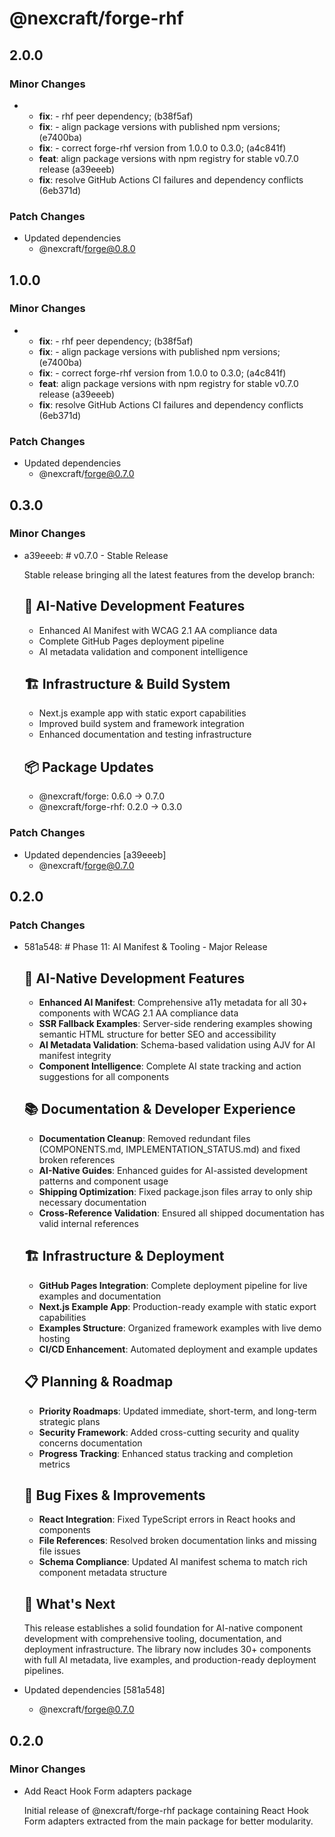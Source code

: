 # @nexcraft/forge-rhf

## 2.0.0

### Minor Changes

- - **fix**: - rhf peer dependency; (b38f5af)
  - **fix**: - align package versions with published npm versions; (e7400ba)
  - **fix**: - correct forge-rhf version from 1.0.0 to 0.3.0; (a4c841f)
  - **feat**: align package versions with npm registry for stable v0.7.0 release (a39eeeb)
  - **fix**: resolve GitHub Actions CI failures and dependency conflicts (6eb371d)

### Patch Changes

- Updated dependencies
  - @nexcraft/forge@0.8.0

## 1.0.0

### Minor Changes

- - **fix**: - rhf peer dependency; (b38f5af)
  - **fix**: - align package versions with published npm versions; (e7400ba)
  - **fix**: - correct forge-rhf version from 1.0.0 to 0.3.0; (a4c841f)
  - **feat**: align package versions with npm registry for stable v0.7.0 release (a39eeeb)
  - **fix**: resolve GitHub Actions CI failures and dependency conflicts (6eb371d)

### Patch Changes

- Updated dependencies
  - @nexcraft/forge@0.7.0

## 0.3.0

### Minor Changes

- a39eeeb: # v0.7.0 - Stable Release

  Stable release bringing all the latest features from the develop branch:

  ## 🤖 AI-Native Development Features
  - Enhanced AI Manifest with WCAG 2.1 AA compliance data
  - Complete GitHub Pages deployment pipeline
  - AI metadata validation and component intelligence

  ## 🏗️ Infrastructure & Build System
  - Next.js example app with static export capabilities
  - Improved build system and framework integration
  - Enhanced documentation and testing infrastructure

  ## 📦 Package Updates
  - @nexcraft/forge: 0.6.0 → 0.7.0
  - @nexcraft/forge-rhf: 0.2.0 → 0.3.0

### Patch Changes

- Updated dependencies [a39eeeb]
  - @nexcraft/forge@0.7.0

## 0.2.0

### Patch Changes

- 581a548: # Phase 11: AI Manifest & Tooling - Major Release

  ## 🤖 AI-Native Development Features
  - **Enhanced AI Manifest**: Comprehensive a11y metadata for all 30+ components with WCAG 2.1 AA compliance data
  - **SSR Fallback Examples**: Server-side rendering examples showing semantic HTML structure for better SEO and accessibility
  - **AI Metadata Validation**: Schema-based validation using AJV for AI manifest integrity
  - **Component Intelligence**: Complete AI state tracking and action suggestions for all components

  ## 📚 Documentation & Developer Experience
  - **Documentation Cleanup**: Removed redundant files (COMPONENTS.md, IMPLEMENTATION_STATUS.md) and fixed broken references
  - **AI-Native Guides**: Enhanced guides for AI-assisted development patterns and component usage
  - **Shipping Optimization**: Fixed package.json files array to only ship necessary documentation
  - **Cross-Reference Validation**: Ensured all shipped documentation has valid internal references

  ## 🏗️ Infrastructure & Deployment
  - **GitHub Pages Integration**: Complete deployment pipeline for live examples and documentation
  - **Next.js Example App**: Production-ready example with static export capabilities
  - **Examples Structure**: Organized framework examples with live demo hosting
  - **CI/CD Enhancement**: Automated deployment and example updates

  ## 📋 Planning & Roadmap
  - **Priority Roadmaps**: Updated immediate, short-term, and long-term strategic plans
  - **Security Framework**: Added cross-cutting security and quality concerns documentation
  - **Progress Tracking**: Enhanced status tracking and completion metrics

  ## 🐛 Bug Fixes & Improvements
  - **React Integration**: Fixed TypeScript errors in React hooks and components
  - **File References**: Resolved broken documentation links and missing file issues
  - **Schema Compliance**: Updated AI manifest schema to match rich component metadata structure

  ## 🚀 What's Next

  This release establishes a solid foundation for AI-native component development with comprehensive tooling, documentation, and deployment infrastructure. The library now includes 30+ components with full AI metadata, live examples, and production-ready deployment pipelines.

- Updated dependencies [581a548]
  - @nexcraft/forge@0.7.0

## 0.2.0

### Minor Changes

- Add React Hook Form adapters package

  Initial release of @nexcraft/forge-rhf package containing React Hook Form adapters extracted from the main package for better modularity.
